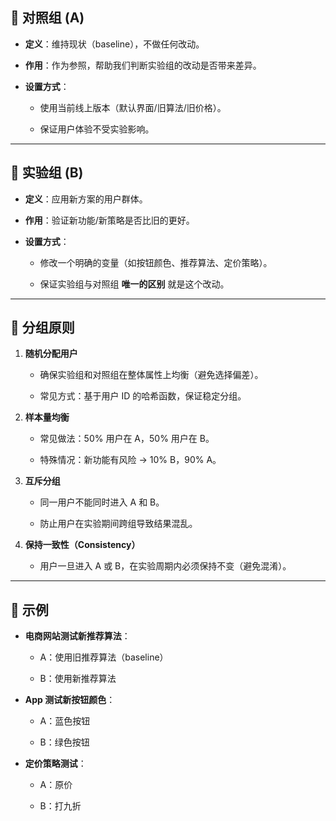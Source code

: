 ## 🔹 对照组 (A)

- **定义**：维持现状（baseline），不做任何改动。
    
- **作用**：作为参照，帮助我们判断实验组的改动是否带来差异。
    
- **设置方式**：
    
    - 使用当前线上版本（默认界面/旧算法/旧价格）。
        
    - 保证用户体验不受实验影响。
        

---

## 🔹 实验组 (B)

- **定义**：应用新方案的用户群体。
    
- **作用**：验证新功能/新策略是否比旧的更好。
    
- **设置方式**：
    
    - 修改一个明确的变量（如按钮颜色、推荐算法、定价策略）。
        
    - 保证实验组与对照组 **唯一的区别** 就是这个改动。
        

---

## 🔹 分组原则

1. **随机分配用户**
    
    - 确保实验组和对照组在整体属性上均衡（避免选择偏差）。
        
    - 常见方式：基于用户 ID 的哈希函数，保证稳定分组。
        
2. **样本量均衡**
    
    - 常见做法：50% 用户在 A，50% 用户在 B。
        
    - 特殊情况：新功能有风险 → 10% B，90% A。
        
3. **互斥分组**
    
    - 同一用户不能同时进入 A 和 B。
        
    - 防止用户在实验期间跨组导致结果混乱。
        
4. **保持一致性（Consistency）**
    
    - 用户一旦进入 A 或 B，在实验周期内必须保持不变（避免混淆）。
        

---

## 🔹 示例

- **电商网站测试新推荐算法**：
    
    - A：使用旧推荐算法（baseline）
        
    - B：使用新推荐算法
        
- **App 测试新按钮颜色**：
    
    - A：蓝色按钮
        
    - B：绿色按钮
        
- **定价策略测试**：
    
    - A：原价
        
    - B：打九折